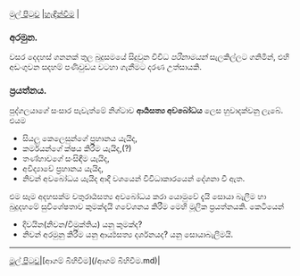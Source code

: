 [මුල් පිටුව](/index.md) |[හැඳින්වීම](/හැඳින්වීම.md) |

### අරමුන.
වසර දෙදහස් ගනනක් තුල බුදුසමයේ සිදුවුන විවිධ _පරිනාමයන්_ සැලකිල්ලට ගනිමින්, එහි අඩංගුවන සදහම් පණිවුඩය වටහා ගැනීමට දරණ උත්සායකි.

### ප්‍රයත්නය.
පුද්ගලයාගේ සංසාර පැවැත්මේ නිශ්ටාව **ආර්‍යසත්‍ය අවබෝධය** ලෙස හුවාදක්වනු ලැබේ.
එයම
- සියලු කෙලෙසුන්ගේ ප්‍රහානය යැයිද,
- කර්මයන්ගේ ක්ෂය කිරීම යැයිද,(?)
- තණ්හාවගේ සංසිඳීම යැයිද,
- අවිද්‍යාවේ ප්‍රහානය යැයිද,
- නිවන් අවබෝධය යැයිද ආදී වශයෙන් විවිධාකාරයෙන් දේශනා වී ඇත.

එම සෑම අදහසක්ම චතුරාර්‍යසත්‍ය අවබෝධය කරා යොමුවේ දැයි සොයා බැලීම හා
බුදුදහමේ සුවිශේෂතාව කුමක්දැයි ගවේශනය කිරීම මෙහි මූලික ප්‍රයත්නයකි.
කෙටියෙන්

- දිවයින(නිවන/විමුක්තිය) යනු කුමක්ද?
- නිවන් අරමුනු කිරීම යනු ආර්‍ය්‍යසත්‍ය දර්ශනයද? යනු සොයාබැලීමයි.

-----
[මුල් පිටුව](/index.md)|[ආගම් බිහිවීම](/ආගම් බිහිවීම.md)|
